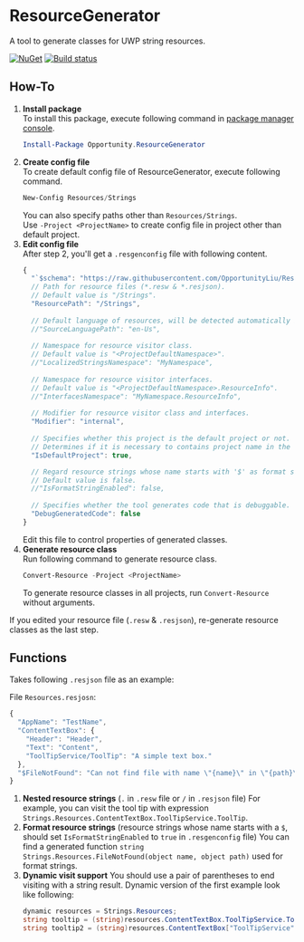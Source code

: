 # ResourceGenerator
A tool to generate classes for UWP string resources.

[![NuGet](https://img.shields.io/nuget/v/Opportunity.ResourceGenerator.svg)](https://www.nuget.org/packages/Opportunity.ResourceGenerator/)
[![Build status](https://ci.appveyor.com/api/projects/status/m9bn4ub78r62aw1e?svg=true)](https://ci.appveyor.com/project/OpportunityLiu/resourcegenerator)

## How-To
1.  **Install package**    
    To install this package, execute following command in 
    [package manager console](https://docs.nuget.org/docs/start-here/using-the-package-manager-console).
    ```powershell
    Install-Package Opportunity.ResourceGenerator
    ```
1.  **Create config file**    
    To create default config file of ResourceGenerator, execute following command.  
    ```powershell
    New-Config Resources/Strings
    ```
    You can also specify paths other than `Resources/Strings`.   
    Use `-Project <ProjectName>` to create config file in project other than default project.    
1.  **Edit config file**      
    After step 2, you'll get a `.resgenconfig` file with following content.  
    ```js
    {
      "`$schema": "https://raw.githubusercontent.com/OpportunityLiu/ResourceGenerator/master/resgenconfig.json?version=1.3.1",
      // Path for resource files (*.resw & *.resjson).
      // Default value is "/Strings".
      "ResourcePath": "/Strings",
  
      // Default language of resources, will be detected automatically if unset.
      //"SourceLanguagePath": "en-Us",
  
      // Namespace for resource visitor class.
      // Default value is "<ProjectDefaultNamespace>".
      //"LocalizedStringsNamespace": "MyNamespace",
  
      // Namespace for resource visitor interfaces.
      // Default value is "<ProjectDefaultNamespace>.ResourceInfo".
      //"InterfacesNamespace": "MyNamespace.ResourceInfo",
  
      // Modifier for resource visitor class and interfaces.
      "Modifier": "internal",
  
      // Specifies whether this project is the default project or not.
      // Determines if it is necessary to contains project name in the resource path.
      "IsDefaultProject": true,

      // Regard resource strings whose name starts with '$' as format string.
      // Default value is false.
      //"IsFormatStringEnabled": false,
  
      // Specifies whether the tool generates code that is debuggable.
      "DebugGeneratedCode": false
    }
    ```  
    Edit this file to control properties of generated classes.      
1.  **Generate resource class**    
    Run following command to generate resource class.  
    ```powershell
    Convert-Resource -Project <ProjectName>
    ```   
    To generate resource classes in all projects, run `Convert-Resource` without arguments.    

If you edited your resource file (`.resw` & `.resjson`), re-generate resource classes as the last step.

## Functions

Takes following `.resjson` file as an example:  

File `Resources.resjosn`:
```js
{
  "AppName": "TestName",
  "ContentTextBox": {
    "Header": "Header",
    "Text": "Content",
    "ToolTipService/ToolTip": "A simple text box."
  },
  "$FileNotFound": "Can not find file with name \"{name}\" in \"{path}\""
}
```

1.  **Nested resource strings** (`.` in `.resw` file or `/` in `.resjson` file)
    For example, you can visit the tool tip with expression `Strings.Resources.ContentTextBox.ToolTipService.ToolTip`.
1.  **Format resource strings** (resource strings whose name starts with a `$`, should set `IsFormatStringEnabled` to `true` in `.resgenconfig` file)
    You can find a generated function `string Strings.Resources.FileNotFound(object name, object path)` used for format strings.
1.  **Dynamic visit support**
    You should use a pair of parentheses to end visiting with a string result.
    Dynamic version of the first example look like following:
    ```cs
    dynamic resources = Strings.Resources;
    string tooltip = (string)resources.ContentTextBox.ToolTipService.ToolTip();
    string tooltip2 = (string)resources.ContentTextBox["ToolTipService"].ToolTip();
    ```
    
